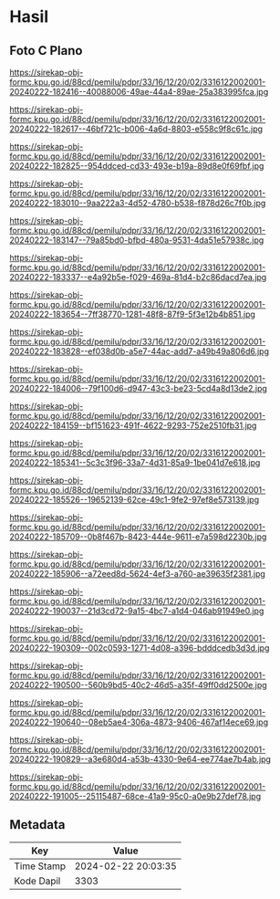 # Hasil

## Foto C Plano

https://sirekap-obj-formc.kpu.go.id/88cd/pemilu/pdpr/33/16/12/20/02/3316122002001-20240222-182416--40088006-49ae-44a4-89ae-25a383995fca.jpg

https://sirekap-obj-formc.kpu.go.id/88cd/pemilu/pdpr/33/16/12/20/02/3316122002001-20240222-182617--46bf721c-b006-4a6d-8803-e558c9f8c61c.jpg

https://sirekap-obj-formc.kpu.go.id/88cd/pemilu/pdpr/33/16/12/20/02/3316122002001-20240222-182825--954ddced-cd33-493e-b19a-89d8e0f69fbf.jpg

https://sirekap-obj-formc.kpu.go.id/88cd/pemilu/pdpr/33/16/12/20/02/3316122002001-20240222-183010--9aa222a3-4d52-4780-b538-f878d26c7f0b.jpg

https://sirekap-obj-formc.kpu.go.id/88cd/pemilu/pdpr/33/16/12/20/02/3316122002001-20240222-183147--79a85bd0-bfbd-480a-9531-4da51e57938c.jpg

https://sirekap-obj-formc.kpu.go.id/88cd/pemilu/pdpr/33/16/12/20/02/3316122002001-20240222-183337--e4a92b5e-f029-469a-81d4-b2c86dacd7ea.jpg

https://sirekap-obj-formc.kpu.go.id/88cd/pemilu/pdpr/33/16/12/20/02/3316122002001-20240222-183654--7ff38770-1281-48f8-87f9-5f3e12b4b851.jpg

https://sirekap-obj-formc.kpu.go.id/88cd/pemilu/pdpr/33/16/12/20/02/3316122002001-20240222-183828--ef038d0b-a5e7-44ac-add7-a49b49a806d6.jpg

https://sirekap-obj-formc.kpu.go.id/88cd/pemilu/pdpr/33/16/12/20/02/3316122002001-20240222-184006--79f100d6-d947-43c3-be23-5cd4a8d13de2.jpg

https://sirekap-obj-formc.kpu.go.id/88cd/pemilu/pdpr/33/16/12/20/02/3316122002001-20240222-184159--bf151623-491f-4622-9293-752e2510fb31.jpg

https://sirekap-obj-formc.kpu.go.id/88cd/pemilu/pdpr/33/16/12/20/02/3316122002001-20240222-185341--5c3c3f96-33a7-4d31-85a9-1be041d7e618.jpg

https://sirekap-obj-formc.kpu.go.id/88cd/pemilu/pdpr/33/16/12/20/02/3316122002001-20240222-185526--19652139-62ce-49c1-9fe2-97ef8e573139.jpg

https://sirekap-obj-formc.kpu.go.id/88cd/pemilu/pdpr/33/16/12/20/02/3316122002001-20240222-185709--0b8f467b-8423-444e-9611-e7a598d2230b.jpg

https://sirekap-obj-formc.kpu.go.id/88cd/pemilu/pdpr/33/16/12/20/02/3316122002001-20240222-185906--a72eed8d-5624-4ef3-a760-ae39635f2381.jpg

https://sirekap-obj-formc.kpu.go.id/88cd/pemilu/pdpr/33/16/12/20/02/3316122002001-20240222-190037--21d3cd72-9a15-4bc7-a1d4-046ab91949e0.jpg

https://sirekap-obj-formc.kpu.go.id/88cd/pemilu/pdpr/33/16/12/20/02/3316122002001-20240222-190309--002c0593-1271-4d08-a396-bdddcedb3d3d.jpg

https://sirekap-obj-formc.kpu.go.id/88cd/pemilu/pdpr/33/16/12/20/02/3316122002001-20240222-190500--560b9bd5-40c2-46d5-a35f-49ff0dd2500e.jpg

https://sirekap-obj-formc.kpu.go.id/88cd/pemilu/pdpr/33/16/12/20/02/3316122002001-20240222-190640--08eb5ae4-306a-4873-9406-467af14ece69.jpg

https://sirekap-obj-formc.kpu.go.id/88cd/pemilu/pdpr/33/16/12/20/02/3316122002001-20240222-190829--a3e680d4-a53b-4330-9e64-ee774ae7b4ab.jpg

https://sirekap-obj-formc.kpu.go.id/88cd/pemilu/pdpr/33/16/12/20/02/3316122002001-20240222-191005--25115487-68ce-41a9-95c0-a0e9b27def78.jpg


## Metadata

| Key        | Value               |
| ---------- | ------------------- |
| Time Stamp | 2024-02-22 20:03:35 |
| Kode Dapil | 3303                |




